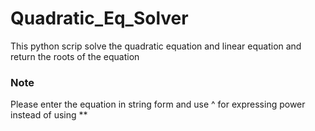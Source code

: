 # Quadratic_Eq_Solver
This python scrip solve the quadratic equation and linear equation and return the roots of the equation

### Note 
Please enter the equation in string form 
and use ^ for expressing power instead of using **
